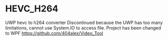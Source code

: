 # HEVC_H264
UWP hevc to h264 converter
Discontinued because the UWP has too many limitations, cannot use System.IO to access file. 
Project has been changed to WPF https://github.com/404alex/Video_Tool
